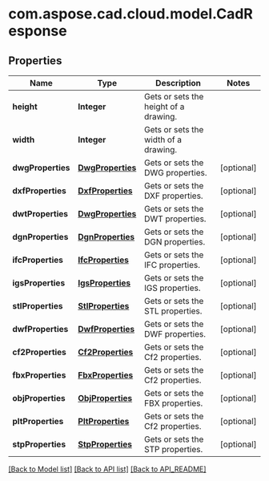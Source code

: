 
# com.aspose.cad.cloud.model.CadResponse

## Properties
Name | Type | Description | Notes
------------ | ------------- | ------------- | -------------
**height** | **Integer** | Gets or sets the height of a drawing. | 
**width** | **Integer** | Gets or sets the width of a drawing. | 
**dwgProperties** | [**DwgProperties**](DwgProperties.md) | Gets or sets the DWG properties. |  [optional]
**dxfProperties** | [**DxfProperties**](DxfProperties.md) | Gets or sets the DXF properties. |  [optional]
**dwtProperties** | [**DwgProperties**](DwgProperties.md) | Gets or sets the DWT properties. |  [optional]
**dgnProperties** | [**DgnProperties**](DgnProperties.md) | Gets or sets the DGN properties. |  [optional]
**ifcProperties** | [**IfcProperties**](IfcProperties.md) | Gets or sets the IFC properties. |  [optional]
**igsProperties** | [**IgsProperties**](IgsProperties.md) | Gets or sets the IGS properties. |  [optional]
**stlProperties** | [**StlProperties**](StlProperties.md) | Gets or sets the STL properties. |  [optional]
**dwfProperties** | [**DwfProperties**](DwfProperties.md) | Gets or sets the DWF properties. |  [optional]
**cf2Properties** | [**Cf2Properties**](Cf2Properties.md) | Gets or sets the Cf2 properties. |  [optional]
**fbxProperties** | [**FbxProperties**](FbxProperties.md) | Gets or sets the Cf2 properties. |  [optional]
**objProperties** | [**ObjProperties**](ObjProperties.md) | Gets or sets the FBX properties. |  [optional]
**pltProperties** | [**PltProperties**](PltProperties.md) | Gets or sets the Cf2 properties. |  [optional]
**stpProperties** | [**StpProperties**](StpProperties.md) | Gets or sets the STP properties. |  [optional]


[[Back to Model list]](API_README.md#documentation-for-models) [[Back to API list]](API_README.md#documentation-for-api-endpoints) [[Back to API_README]](API_README.md)

